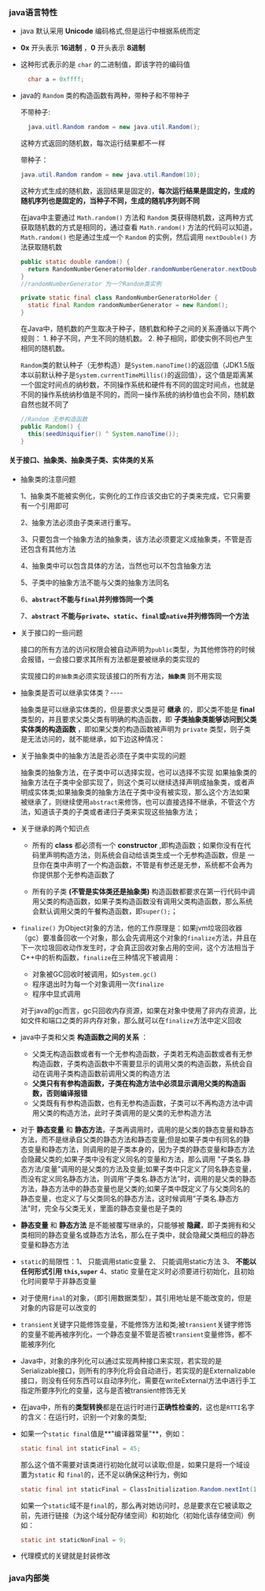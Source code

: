 
### java语言特性

- java 默认采用 **Unicode** 编码格式,但是运行中根据系统而定

- **0x** 开头表示 **16进制** ，**0** 开头表示 **8进制**

- 这种形式表示的是 `char` 的二进制值，即该字符的编码值

  ```java
    char a = 0xffff;
  ```

- java的 `Random` 类的构造函数有两种，带种子和不带种子

    不带种子:   
    ```java
      java.uitl.Random random = new java.util.Random();
    ```
    这种方式返回的随机数，每次运行结果都不一样

    带种子：
    ```java
    java.util.Random random = new java.util.Random(10);
    ```
    这种方式生成的随机数，返回结果是固定的，**每次运行结果是固定的，生成的随机序列也是固定的，当种子不同，生成的随机序列则不同**

    在java中主要通过 `Math.random()` 方法和 `Random` 类获得随机数，这两种方式获取随机数的方式是相同的，通过查看 `Math.random()` 方法的代码可以知道，  `Math.random()` 也是通过生成一个 `Random` 的实例，然后调用 `nextDouble()` 方法获取随机数
    ```java
    public static double random() {
      return RandomNumberGeneratorHolder.randomNumberGenerator.nextDouble();
    }
    //randomNumberGenerator 为一个Random类实例

    private static final class RandomNumberGeneratorHolder {
      static final Random randomNumberGenerator = new Random();
    }

    ```

    在Java中，随机数的产生取决于种子，随机数和种子之间的关系遵循以下两个规则：
      1. 种子不同，产生不同的随机数。
      2. 种子相同，即使实例不同也产生相同的随机数。

  `Random`类的默认种子（无参构造）是`System.nanoTime()`的返回值（JDK1.5版本以前默认种子是`System.currentTimeMillis()`的返回值），这个值是距离某一个固定时间点的纳秒数，不同操作系统和硬件有不同的固定时间点，也就是不同的操作系统纳秒值是不同的，而同一操作系统的纳秒值也会不同，随机数自然也就不同了

  ```java
  //Random 无参构造函数
  public Random() {
    this(seedUniquifier() ^ System.nanoTime());
  }
  ```
#### 关于接口、抽象类、抽象类子类、实体类的关系

- 抽象类的注意问题

   1、抽象类不能被实例化，实例化的工作应该交由它的子类来完成，它只需要有一个引用即可

   2、抽象方法必须由子类来进行重写。

   3、只要包含一个抽象方法的抽象类，该方法必须要定义成抽象类，不管是否还包含有其他方法

   4、抽象类中可以包含具体的方法，当然也可以不包含抽象方法

   5、子类中的抽象方法不能与父类的抽象方法同名

   6、**`abstract`不能与`final`并列修饰同一个类**

   7、**`abstract` 不能与`private`、`static`、`final`或`native`并列修饰同一个方法**

- 关于接口的一些问题

    接口的所有方法的访问权限会被自动声明为`public`类型，为其他修饰符的时候会报错，一会接口要求其所有方法都是要被继承的类实现的

    实现接口的`非抽象类`必须实现该接口的所有方法，**`抽象类`** 则不用实现

- 抽象类是否可以继承实体类？----

    抽象类是可以继承实体类的，但是要求父类是可 **继承** 的，即父类不能是 **final** 类型的，并且要求父类父类有明确的构造函数，即 **子类抽象类能够访问到父类实体类的构造函数** ，即如果父类的构造函数被声明为 `private` 类型，则子类是无法访问的，就不能继承，如下边这种情况：

- 关于抽象类中的抽象方法是否必须在子类中实现的问题

    抽象类的抽象方法，在子类中可以选择实现，也可以选择不实现
    如果抽象类的抽象方法在子类中全部实现了，则这个类可以继续选择声明成抽象类，或者声明成实体类;如果抽象类的抽象方法在子类中没有被实现，那么这个方法如果被继承了，则继续使用`abstract`来修饰，也可以直接选择不继承，不管这个方法，知道该子类的子类或者递归子类来实现这些抽象方法；

- 关于继承的两个知识点
  - 所有的 **class** 都必须有一个 **constructor** ,即构造函数；如果你没有在代码里声明构造方法，则系统会自动给该类生成一个无参构造函数，但是 一旦你在类中声明了一个构造函数，不管是有参还是无参，系统都不会再为你提供那个无参构造函数了

  - 所有的子类 **(不管是实体类还是抽象类)** 构造函数都要求在第一行代码中调用父类的构造函数，如果子类构造函数没有调用父类构造函数，那么系统会默认调用父类的午餐构造函数，即`super();`；

- `finalize()` 为Object对象的方法，他的工作原理是：如果jvm垃圾回收器（gc）要准备回收一个对象，那么会先调用这个对象的`finalize`方法，并且在下一次垃圾回收动作发生时，才会真正回收对象占用的空间，这个方法相当于C++中的析构函数，`finalize`在三种情况下被调用：
  - 对象被GC回收时被调用，如`System.gc()`
  - 程序退出时为每一个对象调用一次`finalize`
  - 程序中显式调用

  对于java的gc而言，gc只回收内存资源，如果在对象中使用了非内存资源，比如文件和端口之类的非内存对象，那么就可以在`finalize`方法中定义回收

- java中子类和父类 **构造函数之间的关系** ：
    - 父类无构造函数或者有一个无参构造函数，子类若无构造函数或者有无参构造函数，子类构造函数中不需要显示的调用父类的构造函数，系统会自动在调用子类构造函数前调用父类的构造方法
    - **父类只有有参构造函数，子类在构造方法中必须显示调用父类的构造函数，否则编译报错**
    - 父类既有有参构造函数，也有无参构造函数，子类可以不再构造方法中调用父类的构造方法，此时子类调用的是父类的无参构造方法


- 对于 **静态变量** 和 **静态方法**，子类再调用时，调用的是父类的静态变量和静态方法，而不是继承自父类的静态方法和静态变量;但是如果子类中有同名的静态变量和静态方法，则调用的是子类本身的，因为子类的静态变量和静态方法会隐藏父类的;如果子类中没有定义同名的变量和方法，那么调用 "子类名.静态方法/变量"调用的是父类的方法及变量;如果子类中只定义了同名静态变量，而没有定义同名静态方法，则调用“子类名.静态方法”时，调用的是父类的静态方法，静态方法中的静态变量也是父类的;如果子类中既定义了与父类同名的静态变量，也定义了与父类同名的静态方法，这时候调用”子类名.静态方法"时，完全与父类无关，里面的静态变量也是子类的

-  **静态变量** 和 **静态方法** 是不能被覆写继承的，只能够被 **隐藏**，即子类拥有和父类相同的静态变量名或静态方法名，那么在子类中，就会隐藏父类相应的静态变量和静态方法

- `static`的局限性：1、 只能调用static变量 2、 只能调用static方法 3、 **不能以任何形式引用 `this`,`super`** 4、static 变量在定义时必须要进行初始化，且初始化时间要早于非静态变量

- 对于使用`final`的对象，（即引用数据类型），其引用地址是不能改变的，但是对象的内容是可以改变的

- `transient`关键字只能修饰变量，不能修饰方法和类;被`transient`关键字修饰的变量不能再被序列化，一个静态变量不管是否被`transient`变量修饰，都不能被序列化

- Java中，对象的序列化可以通过实现两种接口来实现，若实现的是Serializable接口，则所有的序列化将会自动进行，若实现的是Externalizable接口，则没有任何东西可以自动序列化，需要在writeExternal方法中进行手工指定所要序列化的变量，这与是否被transient修饰无关

- 在java中，所有的**类型转换**都是在运行时进行**正确性检查的**，这也是`RTTI`名字的含义：在运行时，识别一个对象的类型;

- 如果一个`static final`值是**"编译器常量"**，例如：
  ```java
  static final int staticFinal = 45;
  ```
  那么这个值不需要对该类进行初始化就可以读取;但是，如果只是将一个域设置为`static` 和 `final`的，还不足以确保这种行为，例如
  ```java
  static final int staticFinal = ClassInitialization.Random.nextInt(1000);
  ```
  如果一个`static`域不是`final`的，那么再对她访问时，总是要求在它被读取之前，先进行链接（为这个域分配存储空间）和初始化（初始化该存储空间）例如：
  ```java
  static int staticNonFinal = 9;
  ```
- 代理模式的关键就是封装修改  

### java内部类  
